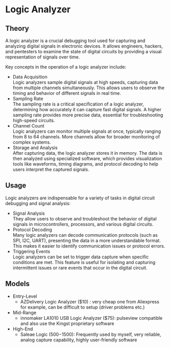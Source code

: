 # Logic Analyzer

## Theory

A logic analyzer is a crucial debugging tool used for capturing and analyzing digital signals in electronic devices. It allows engineers, hackers, and pentesters to examine the state of digital circuits by providing a visual representation of signals over time.

Key concepts in the operation of a logic analyzer include:

* Data Acquisition\
  Logic analyzers sample digital signals at high speeds, capturing data from multiple channels simultaneously. This allows users to observe the timing and behavior of different signals in real time.
* Sampling Rate\
  The sampling rate is a critical specification of a logic analyzer, determining how accurately it can capture fast digital signals. A higher sampling rate provides more precise data, essential for troubleshooting high-speed circuits.
* Channel Count\
  Logic analyzers can monitor multiple signals at once, typically ranging from 8 to 64 channels. More channels allow for broader monitoring of complex systems.
* Storage and Analysis\
  After capturing data, the logic analyzer stores it in memory. The data is then analyzed using specialized software, which provides visualization tools like waveforms, timing diagrams, and protocol decoding to help users interpret the captured signals.

## Usage

Logic analyzers are indispensable for a variety of tasks in digital circuit debugging and signal analysis:

* Signal Analysis\
  They allow users to observe and troubleshoot the behavior of digital signals in microcontrollers, processors, and various digital circuits.
* Protocol Decoding\
  Many logic analyzers can decode communication protocols (such as SPI, I2C, UART), presenting the data in a more understandable format. This makes it easier to identify communication issues or protocol errors.
* Triggering Events\
  Logic analyzers can be set to trigger data capture when specific conditions are met. This feature is useful for isolating and capturing intermittent issues or rare events that occur in the digital circuit.

## Models

* Entry-Level
  * AZDelivery Logic Analyzer ($10) : very cheap one from Aliexpress for example, can be difficult to setup (driver problems etc.)
* Mid-Range
  * innomaker LA1010 USB Logic Analyzer ($75): pulseview compatible and also use the Kingst proprietary software
* High-End
  * Saleae Logic ($500-$1500): Frequently used by myself, very reliable, analog capture capability, highly user-friendly software
